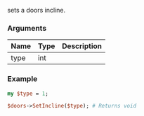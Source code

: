 sets a doors incline.
### Arguments
**Name**|**Type**|**Description**
:---|:---|:---
type|int|

### Example

```perl
my $type = 1;

$doors->SetIncline($type); # Returns void
```